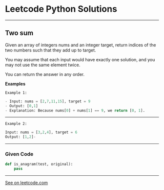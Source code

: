 # Leetcode Python Solutions

---

## Two sum

Given an array of integers nums and an integer target, return indices of the two numbers such that they add up to target.

You may assume that each input would have exactly one solution, and you may not use the same element twice.

You can return the answer in any order.

**Examples**


`Example 1:`

```python
- Input: nums = [2,7,11,15], target = 9
- Output: [0,1]
- Explanation: Because nums[0] + nums[1] == 9, we return [0, 1].
```

---

`Example 2:`

```python
Input: nums = [3,2,4], target = 6
Output: [1,2]-
```

---

### Given Code


```python
def is_anagram(test, original):
    pass
```

---

[See on leetcode.com](https://leetcode.com/problems/two-sum/)